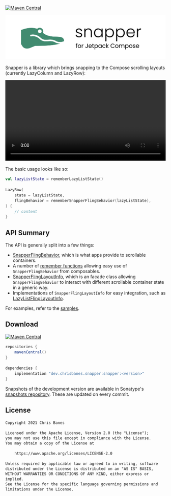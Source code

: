 [![Maven Central](https://img.shields.io/maven-central/v/dev.chrisbanes.snapper/snapper)](https://search.maven.org/search?q=g:dev.chrisbanes.snapper)

![](assets/header.png)

Snapper is a library which brings snapping to the Compose scrolling layouts (currently LazyColumn and LazyRow):

<video width="100%" controls loop style="max-width: 600px">
    <source src="assets/demo.mp4" type="video/mp4">
    Your browser does not support the video tag.
</video>

The basic usage looks like so:

``` kotlin
val lazyListState = rememberLazyListState()

LazyRow(
    state = lazyListState,
    flingBehavior = rememberSnapperFlingBehavior(lazyListState),
) {
    // content
}
```

## API Summary

The API is generally split into a few things:

- [SnapperFlingBehavior](api/lib/dev.chrisbanes.snapper/-snapper-layout-info/), which is what apps provide to scrollable containers.
- A number of [remember functions](api/lib/dev.chrisbanes.snapper/remember-snapper-fling-behavior.html) allowing easy use of `SnapperFlingBehavior` from composables.
- [SnapperFlingLayoutInfo](api/lib/dev.chrisbanes.snapper/-snapper-layout-info/), which is an facade class allowing `SnapperFlingBehavior` to interact with different scrollable container state in a generic way.
- Implementations of `SnapperFlingLayoutInfo` for easy integration, such as [LazyListFlingLayoutInfo](api/lib/dev.chrisbanes.snapper/-lazy-list-snapper-layout-info/).

For examples, refer to the [samples](https://github.com/chrisbanes/snapper/tree/main/sample/src/main/java/dev/chrisbanes/snapper/sample).

## Download

[![Maven Central](https://img.shields.io/maven-central/v/dev.chrisbanes.snapper/snapper)](https://search.maven.org/search?q=g:dev.chrisbanes.snapper)

```groovy
repositories {
    mavenCentral()
}

dependencies {
    implementation "dev.chrisbanes.snapper:snapper:<version>"
}
```

Snapshots of the development version are available in Sonatype's [snapshots repository][snap]. These are updated on every commit.

## License

```
Copyright 2021 Chris Banes
 
Licensed under the Apache License, Version 2.0 (the "License");
you may not use this file except in compliance with the License.
You may obtain a copy of the License at

    https://www.apache.org/licenses/LICENSE-2.0

Unless required by applicable law or agreed to in writing, software
distributed under the License is distributed on an "AS IS" BASIS,
WITHOUT WARRANTIES OR CONDITIONS OF ANY KIND, either express or implied.
See the License for the specific language governing permissions and
limitations under the License.
```

[compose]: https://developer.android.com/jetpack/compose
[snap]: https://oss.sonatype.org/content/repositories/snapshots/dev/chrisbanes/snapper/snapper/